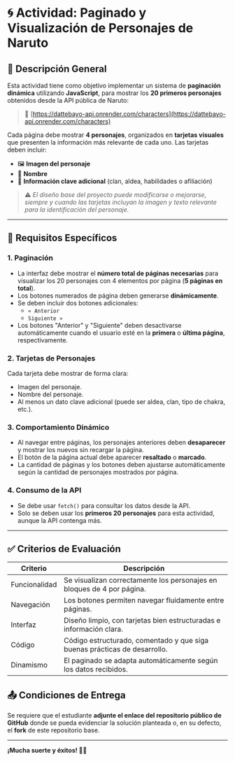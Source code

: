 # 🌀 Actividad: Paginado y Visualización de Personajes de Naruto

## 📌 Descripción General

Esta actividad tiene como objetivo implementar un sistema de **paginación dinámica** utilizando **JavaScript**, para mostrar los **20 primeros personajes** obtenidos desde la API pública de Naruto:

> 🔗 [https://dattebayo-api.onrender.com/characters](https://dattebayo-api.onrender.com/characters)

Cada página debe mostrar **4 personajes**, organizados en **tarjetas visuales** que presenten la información más relevante de cada uno. Las tarjetas deben incluir:

- 🖼️ **Imagen del personaje**
- 📝 **Nombre**
- 📘 **Información clave adicional** (clan, aldea, habilidades o afiliación)

> ⚠️ *El diseño base del proyecto puede modificarse o mejorarse, siempre y cuando las tarjetas incluyan la imagen y texto relevante para la identificación del personaje.*

---

## 🎯 Requisitos Específicos

### 1. Paginación

- La interfaz debe mostrar el **número total de páginas necesarias** para visualizar los 20 personajes con 4 elementos por página (**5 páginas en total**).
- Los botones numerados de página deben generarse **dinámicamente**.
- Se deben incluir dos botones adicionales:
  - `« Anterior`
  - `Siguiente »`
- Los botones "Anterior" y "Siguiente" deben desactivarse automáticamente cuando el usuario esté en la **primera** o **última página**, respectivamente.

### 2. Tarjetas de Personajes

Cada tarjeta debe mostrar de forma clara:

- Imagen del personaje.
- Nombre del personaje.
- Al menos un dato clave adicional (puede ser aldea, clan, tipo de chakra, etc.).

### 3. Comportamiento Dinámico

- Al navegar entre páginas, los personajes anteriores deben **desaparecer** y mostrar los nuevos sin recargar la página.
- El botón de la página actual debe aparecer **resaltado** o **marcado**.
- La cantidad de páginas y los botones deben ajustarse automáticamente según la cantidad de personajes mostrados por página.

### 4. Consumo de la API

- Se debe usar `fetch()` para consultar los datos desde la API.
- Solo se deben usar los **primeros 20 personajes** para esta actividad, aunque la API contenga más.

---

## ✅ Criterios de Evaluación

| Criterio      | Descripción                                                  |
| ------------- | ------------------------------------------------------------ |
| Funcionalidad | Se visualizan correctamente los personajes en bloques de 4 por página. |
| Navegación    | Los botones permiten navegar fluidamente entre páginas.      |
| Interfaz      | Diseño limpio, con tarjetas bien estructuradas e información clara. |
| Código        | Código estructurado, comentado y que siga buenas prácticas de desarrollo. |
| Dinamismo     | El paginado se adapta automáticamente según los datos recibidos. |

## 📤 Condiciones de Entrega

Se requiere que el estudiante **adjunte el enlace del repositorio público de GitHub** donde se pueda evidenciar la solución planteada o, en su defecto, el **fork** de este repositorio base.

---

**¡Mucha suerte y éxitos! 💪🍥**